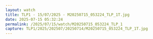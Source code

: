 ```yaml
---
layout: watch
title: TLP1 - 15/07/2025 - M20250715_053224_TLP_1T.jpg
date: 2025-07-15 05:32:24
permalink: /2025/07/15/watch/M20250715_053224_TLP_1
capture: TLP1/2025/202507/20250714/M20250715_053224_TLP_1T.jpg
---
```

